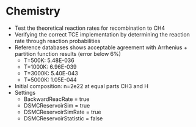 # Chemistry
* Test the theoretical reaction rates for recombination to CH4
* Verifying the correct TCE implementation by determining the reaction rate through reaction probabilities
* Reference databases shows acceptable agreement with Arrhenius + partition function results (error below 6%)
  * T=500K:  5.48E-036
  * T=1000K: 6.96E-039
  * T=3000K: 5.40E-043
  * T=5000K: 1.05E-044
* Initial composition: n=2e22 at equal parts CH3 and H
* Settings
  * BackwardReacRate       = true
  * DSMCReservoirSim       = true
  * DSMCReservoirSimRate   = true
  * DSMCReservoirStatistic = false
